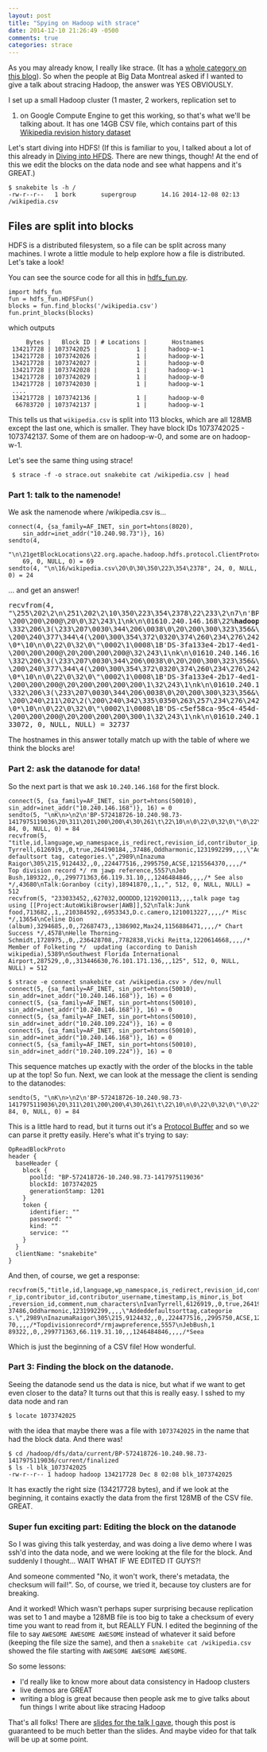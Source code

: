 ```yaml
---
layout: post
title: "Spying on Hadoop with strace"
date: 2014-12-10 21:26:49 -0500
comments: true
categories: strace
---
```


As you may already know, I really like strace. (It has a 
[whole category on this blog](http://jvns.ca/blog/categories/strace/)).
So when the people at Big Data Montreal asked if I wanted to give a talk
about stracing Hadoop, the answer was YES OBVIOUSLY.

I set up a small Hadoop cluster (1 master, 2 workers, replication set to
1) on Google Compute Engine to get this working, so that's what we'll be
talking about. It has one 14GB CSV file, which contains part of this
[Wikipedia revision history dataset](https://cloud.google.com/bigquery/docs/dataset-wikipedia)

Let's start diving into HDFS! (If this is familiar to you, I talked
about a lot of this already in [Diving into HFDS](http://jvns.ca/blog/2014/05/15/diving-into-hdfs/). There are new
things, though! At the end of this we edit the blocks on the data node
and see what happens and it's GREAT.)

<!-- more -->

```
$ snakebite ls -h /
-rw-r--r--   1 bork       supergroup       14.1G 2014-12-08 02:13 /wikipedia.csv
```

## Files are split into blocks

HDFS is a distributed filesystem, so a file can be split across many
machines. I wrote a little module to help explore how a file is
distributed. Let's take a look!

You can see the source code for all this in
[hdfs_fun.py](https://github.com/jvns/hadoop_fun/blob/20b8c4c8d4280da7d0543fd98473b79916435d9d/hdfs_fun.py).

```
import hdfs_fun
fun = hdfs_fun.HDFSFun()
blocks = fun.find_blocks('/wikipedia.csv')
fun.print_blocks(blocks)
```

which outputs

```
     Bytes |   Block ID | # Locations |       Hostnames
 134217728 | 1073742025 |           1 |      hadoop-w-1
 134217728 | 1073742026 |           1 |      hadoop-w-1
 134217728 | 1073742027 |           1 |      hadoop-w-0
 134217728 | 1073742028 |           1 |      hadoop-w-1
 134217728 | 1073742029 |           1 |      hadoop-w-0
 134217728 | 1073742030 |           1 |      hadoop-w-1
 ....
 134217728 | 1073742136 |           1 |      hadoop-w-0
  66783720 | 1073742137 |           1 |      hadoop-w-1
```

This tells us that `wikipedia.csv` is split into 113 blocks, which are
all 128MB except the last one, which is smaller. They have block IDs
1073742025 - 1073742137. Some of them are on hadoop-w-0, and some are on
hadoop-w-1.

Let's see the same thing using strace!

```
 $ strace -f -o strace.out snakebite cat /wikipedia.csv | head
```


### Part 1: talk to the namenode!

We ask the namenode where /wikipedia.csv is...

```
connect(4, {sa_family=AF_INET, sin_port=htons(8020),
    sin_addr=inet_addr("10.240.98.73")}, 16)
sendto(4,
    "\n\21getBlockLocations\22.org.apache.hadoop.hdfs.protocol.ClientProtocol\30\1",
    69, 0, NULL, 0) = 69
sendto(4, "\n\16/wikipedia.csv\20\0\30\350\223\354\2378", 24, 0, NULL, 0) = 24
```

... and get an answer!

<pre>
recvfrom(4,
"\255\202\2\n\251\202\2\10\350\223\354\2378\22\233\2\n7\n'BP-572418726-10.240.98.73-1417975119036\20\311\201\200\200\4\30\261\t
\200\200\200@\20\0\32\243\1\nk\n\01610.240.146.168\22%<b>hadoop-w-1</b>.c.stracing-hadoop.internal\32$358043f6-051d-4030-ba9b-3cd0ec283f6b
\332\206\3(\233\207\0030\344\206\0038\0\20\200\300\323\356&\30\200\300\354\372\32
\200\240\377\344\4(\200\300\354\372\0320\374\260\234\276\242)8\1B\r/default-rackP\0X\0`\0
\0*\10\n\0\22\0\32\0\"\0002\1\0008\1B'DS-3fa133e4-2b17-4ed1-adca-fed4767a6e6f\22\236\2\n7\n'BP-572418726-10.240.98.73-1417975119036\20\312\201\200\200\4\30\262\t
\200\200\200@\20\200\200\200@\32\243\1\nk\n\01610.240.146.168\22%<b>hadoop-w-1</b>.c.stracing-hadoop.internal\32$358043f6-051d-4030-ba9b-3cd0ec283f6b
\332\206\3(\233\207\0030\344\206\0038\0\20\200\300\323\356&\30\200\300\354\372\32
\200\240\377\344\4(\200\300\354\372\0320\374\260\234\276\242)8\1B\r/default-rackP\0X\0`\0
\0*\10\n\0\22\0\32\0\"\0002\1\0008\1B'DS-3fa133e4-2b17-4ed1-adca-fed4767a6e6f\22\237\2\n7\n'BP-572418726-10.240.98.73-1417975119036\20\313\201\200\200\4\30\263\t
\200\200\200@\20\200\200\200\200\1\32\243\1\nk\n\01610.240.109.224\22%<b>hadoop-w-0</b>.c.stracing-hadoop.internal\32$bd6125d3-60ea-4c22-9634-4f6f352cfa3e
\332\206\3(\233\207\0030\344\206\0038\0\20\200\300\323\356&\30\200\240\342\335\35
\200\240\211\202\2(\200\240\342\335\0350\263\257\234\276\242)8\1B\r/default-rackP\0X\0`\0
\0*\10\n\0\22\0\32\0\"\0002\1\0008\1B'DS-c5ef58ca-95c4-454d-adf4-7ceaf632c035\22\237\2\n7\n'BP-572418726-10.240.98.73-1417975119036\20\314\201\200\200\4\30\264\t
\200\200\200@\20\200\200\200\300\1\32\243\1\nk\n\01610.240.146.168\22%<b>hadoop-w-1</b>.c.stracing-hadoop.inte"...,
33072, 0, NULL, NULL) = 32737
</pre>

The hostnames in this answer totally match up with the table of where we
think the blocks are!

### Part 2: ask the datanode for data!

So the next part is that we ask `10.240.146.168` for the first block.

```
connect(5, {sa_family=AF_INET, sin_port=htons(50010), sin_addr=inet_addr("10.240.146.168")}, 16) = 0
sendto(5, "\nK\n>\n2\n'BP-572418726-10.240.98.73-1417975119036\20\311\201\200\200\4\30\261\t\22\10\n\0\22\0\32\0\"\0\22\tsnakebite\20\0\30\200\200\200@", 84, 0, NULL, 0) = 84
recvfrom(5, "title,id,language,wp_namespace,is_redirect,revision_id,contributor_ip,contributor_id,contributor_username,timestamp,is_minor,is_bot,reversion_id,comment,num_characters\nIvan Tyrrell,6126919,,0,true,264190184,,37486,Oddharmonic,1231992299,,,,\"Added defaultsort tag, categories.\",2989\nInazuma Raigor\305\215,9124432,,0,,224477516,,2995750,ACSE,1215564370,,,,/* Top division record */ rm jawp reference,5557\nJeb Bush,189322,,0,,299771363,66.119.31.10,,,1246484846,,,,/* See also */,43680\nTalk:Goranboy (city),18941870,,1,,", 512, 0, NULL, NULL) = 512
recvfrom(5, "233033452,,627032,OOODDD,1219200113,,,,talk page tag  using [[Project:AutoWikiBrowser|AWB]],52\nTalk:Junk food,713682,,1,,210384592,,6953343,D.c.camero,1210013227,,,,/* Misc */,13654\nCeline Dion (album),3294685,,0,,72687473,,1386902,Max24,1156886471,,,,/* Chart Success */,4578\nHelle Thorning-Schmidt,1728975,,0,,236428708,,7782838,Vicki Reitta,1220614668,,,,/* Member of Folketing */  updating (according to Danish wikipedia),5389\nSouthwest Florida International Airport,287529,,0,,313446630,76.101.171.136,,,125", 512, 0, NULL, NULL) = 512
```

```
$ strace -e connect snakebite cat /wikipedia.csv > /dev/null
connect(5, {sa_family=AF_INET, sin_port=htons(50010), sin_addr=inet_addr("10.240.146.168")}, 16) = 0
connect(5, {sa_family=AF_INET, sin_port=htons(50010), sin_addr=inet_addr("10.240.146.168")}, 16) = 0
connect(5, {sa_family=AF_INET, sin_port=htons(50010), sin_addr=inet_addr("10.240.109.224")}, 16) = 0
connect(5, {sa_family=AF_INET, sin_port=htons(50010), sin_addr=inet_addr("10.240.146.168")}, 16) = 0
connect(5, {sa_family=AF_INET, sin_port=htons(50010), sin_addr=inet_addr("10.240.109.224")}, 16) = 0
```

This sequence matches up exactly with the order of the blocks in the
table up at the top! So fun. Next, we can look at the message the client
is sending to the datanodes:


```
sendto(5, "\nK\n>\n2\n'BP-572418726-10.240.98.73-1417975119036\20\311\201\200\200\4\30\261\t\22\10\n\0\22\0\32\0\"\0\22\tsnakebite\20\0\30\200\200\200@", 84, 0, NULL, 0) = 84
```

This is a little hard to read, but it turns out it's a
[Protocol Buffer](https://code.google.com/p/protobuf/) and so we can
parse it pretty easily. Here's what it's trying to say:

```
OpReadBlockProto
header {
  baseHeader {
    block {
      poolId: "BP-572418726-10.240.98.73-1417975119036"
      blockId: 1073742025
      generationStamp: 1201
    }
    token {
      identifier: ""
      password: ""
      kind: ""
      service: ""
    }
  }
  clientName: "snakebite"
}
```

And then, of course, we get a response:

```
recvfrom(5,"title,id,language,wp_namespace,is_redirect,revision_id,contributo
r_ip,contributor_id,contributor_username,timestamp,is_minor,is_bot
,reversion_id,comment,num_characters\nIvanTyrrell,6126919,,0,true,264190184,,
37486,Oddharmonic,1231992299,,,,\"Addeddefaultsorttag,categorie
s.\",2989\nInazumaRaigor\305\215,9124432,,0,,224477516,,2995750,ACSE,12155643
70,,,,/*Topdivisionrecord*/rmjawpreference,5557\nJebBush,1
89322,,0,,299771363,66.119.31.10,,,1246484846,,,,/*Seea
```

Which is just the beginning of a CSV file! How wonderful.

### Part 3: Finding the block on the datanode.

Seeing the datanode send us the data is nice, but what if we want to get
even closer to the data? It turns out that this is really easy. I sshed
to my data node and ran

```
$ locate 1073742025
```

with the idea that maybe there was a file with `1073742025` in the name that had the block data. And there was!

```
$ cd /hadoop/dfs/data/current/BP-572418726-10.240.98.73-1417975119036/current/finalized
$ ls -l blk_1073742025
-rw-r--r-- 1 hadoop hadoop 134217728 Dec 8 02:08 blk_1073742025
```

It has exactly the right size (134217728 bytes), and if we look at the beginning, it contains exactly the data from the first 128MB of the CSV file. GREAT.

### Super fun exciting part: **Editing** the block on the datanode

So I was giving this talk yesterday, and was doing a live demo where I
was ssh'd into the data node, and we were looking at the file for the
block. And suddenly I thought... WAIT WHAT IF WE EDITED IT GUYS?! 

And someone commented "No, it won't work, there's metadata, the checksum
will fail!". So, of course, we tried it, because toy clusters are for
breaking.

And it worked! Which wasn't perhaps super surprising because replication
was set to 1 and maybe a 128MB file is too big to take a checksum of
every time you want to read from it, but REALLY FUN. I edited the
beginning of the file to say `AWESOME AWESOME AWESOME` instead of
whatever it said before (keeping the file size the same), and then a
`snakebite cat /wikipedia.csv` showed the file starting with `AWESOME
AWESOME AWESOME`.

So some lessons:

* I'd really like to know more about data consistency in Hadoop clusters
* live demos are GREAT
* writing a blog is great because then people ask me to give talks about
  fun things I write about like stracing Hadoop

That's all folks! There are [slides for the talk I gave](https://speakerdeck.com/jvns/spying-on-hadoop-with-strace), though
this post is guaranteed to be much better than the slides. And maybe
video for that talk will be up at some point.
